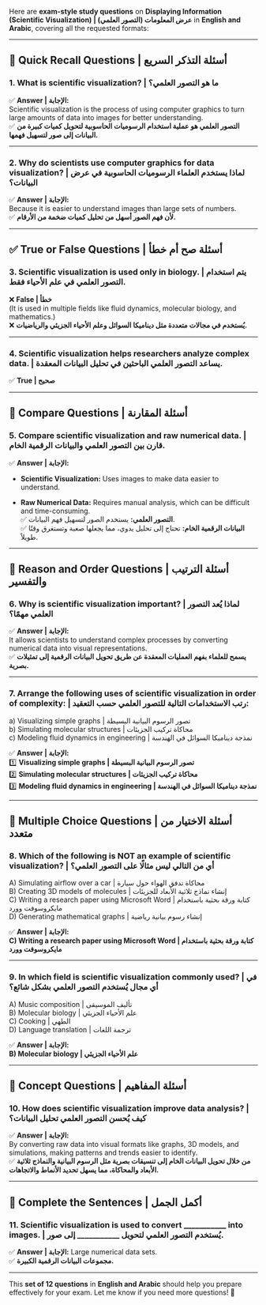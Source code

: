 Here are **exam-style study questions** on **Displaying Information (Scientific Visualization) | عرض المعلومات (التصور العلمي)** in **English and Arabic**, covering all the requested formats:

---

## **📌 Quick Recall Questions | أسئلة التذكر السريع**

### **1. What is scientific visualization? | ما هو التصور العلمي؟**

✅ **Answer | الإجابة:**  
Scientific visualization is the process of using computer graphics to turn large amounts of data into images for better understanding.  
✅ **التصور العلمي هو عملية استخدام الرسوميات الحاسوبية لتحويل كميات كبيرة من البيانات إلى صور لتسهيل فهمها.**

---

### **2. Why do scientists use computer graphics for data visualization? | لماذا يستخدم العلماء الرسوميات الحاسوبية في عرض البيانات؟**

✅ **Answer | الإجابة:**  
Because it is easier to understand images than large sets of numbers.  
✅ **لأن فهم الصور أسهل من تحليل كميات ضخمة من الأرقام.**

---

## **✅ True or False Questions | أسئلة صح أم خطأ**

### **3. Scientific visualization is used only in biology. | يتم استخدام التصور العلمي في علم الأحياء فقط.**

❌ **False | خطأ**  
(It is used in multiple fields like fluid dynamics, molecular biology, and mathematics.)  
❌ **يُستخدم في مجالات متعددة مثل ديناميكا السوائل وعلم الأحياء الجزيئي والرياضيات.**

---

### **4. Scientific visualization helps researchers analyze complex data. | يساعد التصور العلمي الباحثين في تحليل البيانات المعقدة.**

✅ **True | صحيح**

---

## **📌 Compare Questions | أسئلة المقارنة**

### **5. Compare scientific visualization and raw numerical data. | قارن بين التصور العلمي والبيانات الرقمية الخام.**

✅ **Answer | الإجابة:**

- **Scientific Visualization:** Uses images to make data easier to understand.
    
- **Raw Numerical Data:** Requires manual analysis, which can be difficult and time-consuming.  
    ✅ **التصور العلمي:** يستخدم الصور لتسهيل فهم البيانات.  
    ✅ **البيانات الرقمية الخام:** تحتاج إلى تحليل يدوي، مما يجعلها صعبة وتستغرق وقتًا طويلاً.
    

---

## **📌 Reason and Order Questions | أسئلة الترتيب والتفسير**

### **6. Why is scientific visualization important? | لماذا يُعد التصور العلمي مهمًا؟**

✅ **Answer | الإجابة:**  
It allows scientists to understand complex processes by converting numerical data into visual representations.  
✅ **يسمح للعلماء بفهم العمليات المعقدة عن طريق تحويل البيانات الرقمية إلى تمثيلات بصرية.**

---

### **7. Arrange the following uses of scientific visualization in order of complexity: | رتب الاستخدامات التالية للتصور العلمي حسب التعقيد:**

a) Visualizing simple graphs | تصور الرسوم البيانية البسيطة  
b) Simulating molecular structures | محاكاة تركيب الجزيئات  
c) Modeling fluid dynamics in engineering | نمذجة ديناميكا السوائل في الهندسة

✅ **Answer | الإجابة:**  
1️⃣ **Visualizing simple graphs | تصور الرسوم البيانية البسيطة**  
2️⃣ **Simulating molecular structures | محاكاة تركيب الجزيئات**  
3️⃣ **Modeling fluid dynamics in engineering | نمذجة ديناميكا السوائل في الهندسة**

---

## **📌 Multiple Choice Questions | أسئلة الاختيار من متعدد**

### **8. Which of the following is NOT an example of scientific visualization? | أي من التالي ليس مثالًا على التصور العلمي؟**

A) Simulating airflow over a car | محاكاة تدفق الهواء حول سيارة  
B) Creating 3D models of molecules | إنشاء نماذج ثلاثية الأبعاد للجزيئات  
C) Writing a research paper using Microsoft Word | كتابة ورقة بحثية باستخدام مايكروسوفت وورد  
D) Generating mathematical graphs | إنشاء رسوم بيانية رياضية

✅ **Answer | الإجابة:**  
**C) Writing a research paper using Microsoft Word | كتابة ورقة بحثية باستخدام مايكروسوفت وورد**

---

### **9. In which field is scientific visualization commonly used? | في أي مجال يُستخدم التصور العلمي بشكل شائع؟**

A) Music composition | تأليف الموسيقى  
B) Molecular biology | علم الأحياء الجزيئي  
C) Cooking | الطهي  
D) Language translation | ترجمة اللغات

✅ **Answer | الإجابة:**  
**B) Molecular biology | علم الأحياء الجزيئي**

---

## **📌 Concept Questions | أسئلة المفاهيم**

### **10. How does scientific visualization improve data analysis? | كيف يُحسن التصور العلمي تحليل البيانات؟**

✅ **Answer | الإجابة:**  
By converting raw data into visual formats like graphs, 3D models, and simulations, making patterns and trends easier to identify.  
✅ **من خلال تحويل البيانات الخام إلى تنسيقات بصرية مثل الرسوم البيانية والنماذج ثلاثية الأبعاد والمحاكاة، مما يسهل تحديد الأنماط والاتجاهات.**

---

## **📌 Complete the Sentences | أكمل الجمل**

### **11. Scientific visualization is used to convert ___________ into images. | يُستخدم التصور العلمي لتحويل ___________ إلى صور.**

✅ **Answer | الإجابة:** Large numerical data sets.  
✅ **مجموعات البيانات الرقمية الكبيرة.**

---

This **set of 12 questions** in **English and Arabic** should help you prepare effectively for your exam. Let me know if you need more questions! 🚀